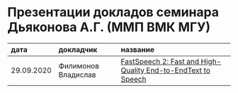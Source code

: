 # Презентации докладов семинара Дьяконова А.Г. (ММП ВМК МГУ)
| дата | докладчик | название|
| :-- | :-- | :-- |
| 29.09.2020 | Филимонов Владислав| [FastSpeech 2: Fast and High-Quality End-to-EndText to Speech](20200929_Filimonov_FastSpeech_2.pdf)|
